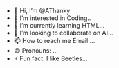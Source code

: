 - 👋 Hi, I’m @AThanky
- 👀 I’m interested in Coding..
- 🌱 I’m currently learning  HTML...
- 💞️ I’m looking to collaborate on AI...
- 📫 How to reach me Email ...
- 😄 Pronouns: ...
- ⚡ Fun fact: I like Beetles...

<!---
AThanky/AThanky is a ✨ special ✨ repository because its `README.md` (this file) appears on your GitHub profile.
You can click the Preview link to take a look at your changes.
--->

